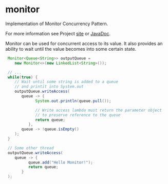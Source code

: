 # monitor

Implementation of Monitor Concurrency Pattern.

For more information see Project [site](https://vfro.github.io/monitor) or [JavaDoc](https://vfro.github.io/monitor/apidocs/index.html).

Monitor can be used for concurrent access to its value. It also provides an ability to wait until the value becomes into some certain state.

```java
 Monitor<Queue<String>> outputQueue =
    new Monitor<>(new LinkedList<String>());

 // ...
 while(true) {
    // Wait until some string is added to a queue
    // and printit into System.out
    outputQueue.writeAccess(
       queue -> {
             System.out.println(queue.pull());

             // Write access lambda must return the parameter object
             // to preserve reference to the queue
             return queue;
          },
       queue -> !queue.isEmpty()
    );
 }

 // Some other thread
 outputQueue.writeAccess(
    queue -> {
          queue.add("Hello Monitor!");
          return queue;
       }
 );
```